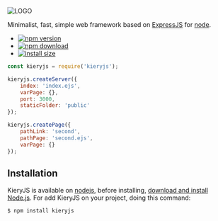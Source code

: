 ![LOGO](https://i.postimg.cc/Y92GJnQ5/Group-1-1.png)

Minimalist, fast, simple web framework based on [ExpressJS](https://github.com/expressjs/express) for [node](https://nodejs.org/).

- [![npm version](https://img.shields.io/npm/v/kieryjs.svg)](https://www.npmjs.com/package/kieryjs)
- [![npm download](https://img.shields.io/npm/dt/kieryjs.svg)](https://www.npmjs.com/package/kieryjs)
- [![install size](https://packagephobia.com/badge?p=kieryjs)](https://packagephobia.com/result?p=kieryjs)

```javascript
const kieryjs = require('kieryjs');

kieryjs.createServer({
    index: 'index.ejs',
    varPage: {},
    port: 3000,
    staticFolder: 'public'
});

kieryjs.createPage({
    pathLink: 'second',
    pathPage: 'second.ejs',
    varPage: {}
});
```

## Installation
KieryJS is available on [nodejs](https://nodejs.org/), before installing, [download and install Node.js](https://nodejs.org/en/download/).
For add KieryJS on your project, doing this command:

```console
$ npm install kieryjs
```




